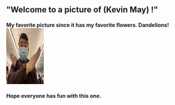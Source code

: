 
## "Welcome to a picture of (Kevin May) !"

<h4>
My favorite picture since it has my favorite flowers. Dandelions!
<img src ="File_000.png" alt="nothing :}" width ="100" height="150">
<h4/>

Hope everyone has fun with this one.
